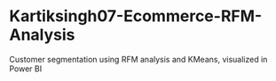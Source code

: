 # Kartiksingh07-Ecommerce-RFM-Analysis
Customer segmentation using RFM analysis and KMeans, visualized in Power BI
